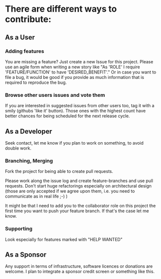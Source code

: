 # There are different ways to contribute:

## As a User

### Adding features
You are missing a feature? Just create a new Issue for this project. Please use an agile form when writing a new story like
"As 'ROLE' I require 'FEATURE/FUNCTION' to have 'DESIRED_BENEFIT'." Or in case you want to file a bug, it would be good if you provide as much information that is required to reproduce the bug.

### Browse other users issues and vote them
If you are interested in suggested issues from other users too, tag it with a smily (githubs 'like it' button).
Those ones with the highest count have better chances for being scheduled for the next release cycle.

## As a Developer

Seek contact, let me know if you plan to work on something, to avoid double work.

### Branching, Merging
Fork the project for being able to create pull requests.

Please work along the issue log and create feature-branches and use pull requests. 
Don't start huge refactorings especially on architectural design (those are only accepted if we agree upon them, 
i.e. you need to communicate as in real life ;-) )

It might be that I need to add you to the collaborator role on this project the first time you want to push your feature branch.
If that's the case let me know.

### Supporting
Look especially for features marked with "HELP WANTED"

## As a Sponsor

Any support in terms of infrastructure, software licences or donations are welcome.
I plan to integrate a sponsor credit screen or something like this.
